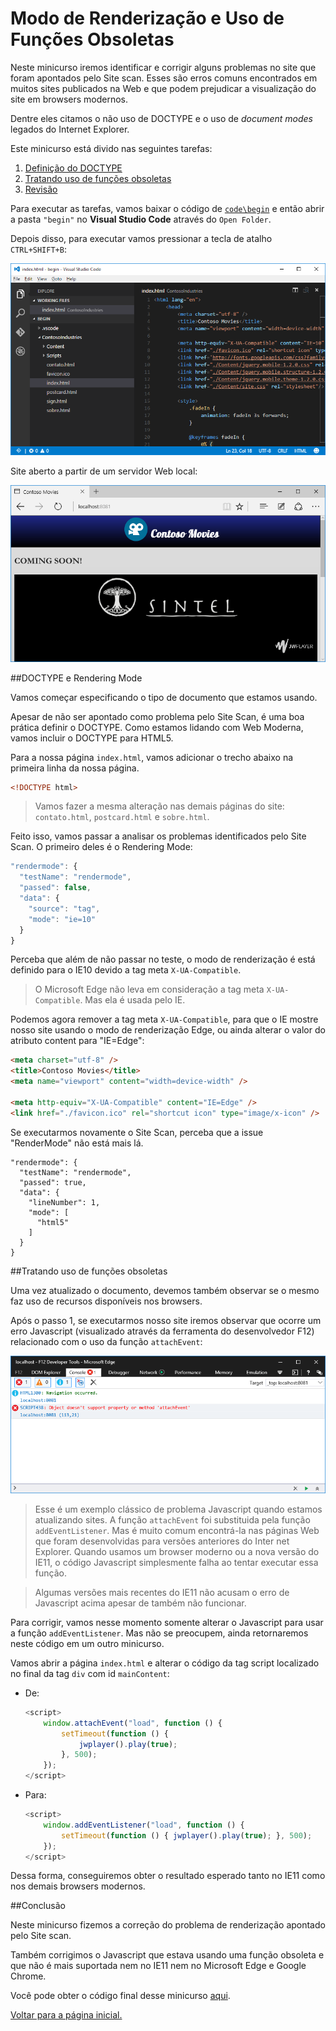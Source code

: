 Modo de Renderização e Uso de Funções Obsoletas
========================================
Neste minicurso iremos identificar e corrigir alguns problemas no site que foram apontados pelo Site scan. Esses são erros comuns encontrados em muitos sites publicados na Web e que podem prejudicar a visualização do site em browsers modernos.

Dentre eles citamos o não uso de DOCTYPE e o uso de *document modes* legados do Internet Explorer.

Este minicurso está divido nas seguintes tarefas:

1. [Definição do DOCTYPE](#Task1)
1. [Tratando uso de funções obsoletas](#Task2)
1. [Revisão](#Review)

Para executar as tarefas, vamos baixar o código de [`code\begin`](./code/begin) e então abrir a pasta `"begin"` no **Visual Studio Code** através do `Open Folder`.

Depois disso, para executar vamos pressionar a tecla de atalho `CTRL+SHIFT+B`:

![Abrir projeto no Visual Studio Code](./images/run_visualstudiocode_project.png)

Site aberto a partir de um servidor Web local:

![Executar site no servidor Web local](./images/site_local_webserver.png)

<p name="Task1"></p>
##DOCTYPE e Rendering Mode

Vamos começar especificando o tipo de documento que estamos usando.
 
Apesar de não ser apontado como problema pelo Site Scan, é uma boa prática definir o DOCTYPE. Como estamos lidando com Web Moderna, vamos incluir o DOCTYPE para HTML5.

Para a nossa página `index.html`, vamos adicionar o trecho abaixo na primeira linha da nossa página.

````HTML
<!DOCTYPE html>
````

> Vamos fazer a mesma alteração nas demais páginas do site: `contato.html`, `postcard.html` e `sobre.html`.

Feito isso, vamos passar a analisar os problemas identificados pelo Site Scan. O primeiro deles é o Rendering Mode:

````Javascript
"rendermode": {
  "testName": "rendermode",
  "passed": false,
  "data": {
    "source": "tag",
    "mode": "ie=10"
  }
}
````

Perceba que além de não passar no teste, o modo de renderização é está definido para o IE10 devido a tag meta `X-UA-Compatible`.

> O Microsoft Edge não leva em consideração a tag meta `X-UA-Compatible`. Mas ela é usada pelo IE. 

Podemos agora remover a tag meta `X-UA-Compatible`, para que o IE mostre nosso site usando o modo de renderização Edge, ou ainda alterar o valor do atributo content para "IE=Edge":

````HTML
<meta charset="utf-8" />
<title>Contoso Movies</title>
<meta name="viewport" content="width=device-width" />	

<meta http-equiv="X-UA-Compatible" content="IE=Edge" />        
<link href="./favicon.ico" rel="shortcut icon" type="image/x-icon" />
````
        
Se executarmos novamente o Site Scan, perceba que a issue "RenderMode" não está mais lá.

	"rendermode": {
      "testName": "rendermode",
      "passed": true,
      "data": {
        "lineNumber": 1,
        "mode": [
          "html5"
        ]
      }
    }

<p name="Task2"></p>
##Tratando uso de funções obsoletas

Uma vez atualizado o documento, devemos também observar se o mesmo faz uso de recursos disponíveis nos browsers.

Após o passo 1, se executarmos nosso site iremos observar que ocorre um erro Javascript (visualizado através da ferramenta do desenvolvedor F12) relacionado com o uso da função `attachEvent`:

![Erro usando função attachEvent](./images/featuredetection_attacheevent_error.png)

> Esse é um exemplo clássico de problema Javascript quando estamos atualizando sites. A função `attachEvent` foi substituida pela função `addEventListener`. Mas é muito comum encontrá-la nas páginas Web que foram desenvolvidas para versões anteriores do Inter
> net Explorer. Quando usamos um browser moderno ou a nova versão do IE11, o código Javascript simplesmente falha ao tentar executar essa função.

> Algumas versões mais recentes do IE11 não acusam o erro de Javascript acima apesar de também não funcionar.

Para corrigir, vamos nesse momento somente alterar o Javascript para usar a função `addEventListener`. Mas não se preocupem, ainda retornaremos neste código em um outro minicurso. 

Vamos abrir a página `index.html` e alterar o código da tag script localizado no final da tag `div` com id `mainContent`:

- De:

	````Javascript
	<script>
        window.attachEvent("load", function () {
            setTimeout(function () {
                jwplayer().play(true);
            }, 500);
        });
    </script>
	````

- Para:
	````Javascript
	<script>
        window.addEventListener("load", function () {
            setTimeout(function () { jwplayer().play(true); }, 500);
        });
	</script>
	````

Dessa forma, conseguiremos obter o resultado esperado tanto no IE11 como nos demais browsers modernos.

<p name="Review"></p>
##Conclusão

Neste minicurso fizemos a correção do problema de renderização apontado pelo Site scan. 

Também corrigimos o Javascript que estava usando uma função obsoleta e que não é mais suportada nem no IE11 nem no Microsoft Edge e Google Chrome. 

Você pode obter o código final desse minicurso [aqui](./code/end).

[Voltar para a página inicial.](http://joaocunhaeld.github.io/interoperable-web-development)